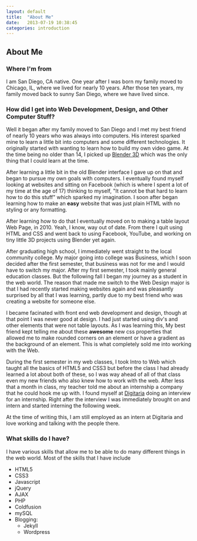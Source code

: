 ```yaml
---
layout: default
title:  "About Me"
date:   2013-07-19 10:38:45
categories: introduction
---
```

## About Me
### Where I'm from
I am San Diego, CA native. One year after I was born my family moved to Chicago, IL, where we lived for nearly 10 years. After those ten years, my family moved back to sunny San Diego, where we have lived since. 

### How did I get into Web Development, Design, and Other Computer Stuff?
Well it began after my family moved to San Diego and I met my best friend of nearly 10 years who was always into computers. His interest sparked mine to learn a little bit into computers and some different technologies. It originally started with wanting to learn how to build my own video game. At the time being no older than 14, I picked up [Blender 3D](http://www.blender.org/) which was the only thing that I could learn at the time.

After learning a little bit in the old Blender interface I gave up on that and began to pursue my own goals with computers. I eventually found myself looking at websites and sitting on Facebook (which is where I spent a lot of my time at the age of 17) thinking to myself, "It cannot be that hard to learn how to do this stuff" which sparked my imagination. I soon after began learning how to make an **easy** website that was just plain HTML with no styling or any formatting. 

After learning how to do that I eventually moved on to making a table layout Web Page, in 2010. Yeah, I know, way out of date. From there I quit using HTML and CSS and went back to using Facebook, YouTube, and working on tiny little 3D projects using Blender yet again. 

After graduating high school, I immediately went straight to the local community college. My major going into college was Business, which I soon decided after the first semester, that business was not for me and I would have to switch my major. After my first semester, I took mainly general education classes. But the following fall I began my journey as a student in the web world. The reason that made me switch to the Web Design major is that I had recently started making websites again and was pleasantly surprised by all that I was learning, partly due to my best friend who was creating a website for someone else. 

 I became facinated with front end web development and design, though at that point I was never good at design. I had just started using div's and other elements that were not table layouts. As I was learning this, My best friend kept telling me about these **awesome** new css properties that allowed me to make rounded corners on an element or have a gradient as the background of an element. This is what completely sold me into working with the Web. 

During the first semester in my web classes, I took Intro to Web which taught all the basics of HTML5 and CSS3 but before the class I had already learned a lot about both of these, so I was way ahead of all of that class even my new friends who also knew how to work with the web. After less that a month in class, my teacher told me about an internship a company that he could hook me up with. I found myself at [Digitaria](http://www.digitaria.com/) doing an interview for an internship. Right after the interview I was immediately brought on and intern and started interning the following week. 

At the time of writing this, I am still employed as an intern at Digitaria and love working and talking with the people there. 

### What skills do I have?
I have various skills that allow me to be able to do many different things in the web world.
Most of the skills that I have include

*	HTML5
*	CSS3
*	Javascript
*	jQuery
*	AJAX
*	PHP
*	Coldfusion
* mySQL
* Blogging:
  *	Jekyll
  *	Wordpress
